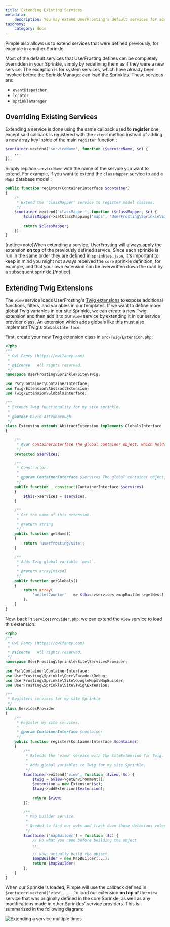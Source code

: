 ```yaml
---
title: Extending Existing Services
metadata:
    description: You may extend UserFrosting's default services for additional functionality, or define completely new services in your Sprinkles.
taxonomy:
    category: docs
---
```


Pimple also allows us to extend services that were defined previously, for example in another Sprinkle.

Most of the default services that UserFrosting defines can be completely overridden in your Sprinkle, simply by redefining them as if they were a new service. The exception is for system services, which have already been invoked before the SprinkleManager can load the Sprinkles. These services are:

- `eventDispatcher`
- `locator`
- `sprinkleManager`

## Overriding Existing Services

Extending a service is done using the same callback used to **register** one, except said callback is registered with the `extend` method instead of adding a new array key inside of the main `register` function :

```php
$container->extend('serviceName', function ($serviceName, $c) {
    ...
});
```

Simply replace `serviceName` with the name of the service you want to extend. For example, if you want to extend the `classMapper` service to add a `Maps` database model :

```php
public function register(ContainerInterface $container)
{
    /*
     * Extend the 'classMapper' service to register model classes.
     */
    $container->extend('classMapper', function ($classMapper, $c) {
        $classMapper->setClassMapping('maps', 'UserFrosting\Sprinkle\Site\Database\Models\Maps');

        return $classMapper;
    });
}
```

[notice=note]When extending a service, UserFrosting will always apply the extension **on top** of the previously defined service. Since each sprinkle is run in the same order they are defined in `sprinkles.json`, it's important to keep in mind you might not aways received the `core` sprinkle definition, for example, and that your own extension can be overwritten down the road by a subsequent sprinkle.[/notice]

<!--## Overwriting existing service class

If your service was registered using an [independent service class](/services/adding-services#in-an-independent-services-class), the process is a little bit different.-->

<!-- NOTE : Waiting for next version for this part, as it may change in the future... -->

## Extending Twig Extensions

The `view` service loads UserFrosting's [Twig extensions](/templating-with-twig/filters-and-functions) to expose additional functions, filters, and variables in our templates. If we want to define more global Twig variables in our site Sprinkle, we can create a new Twig extension and then add it to our `view` service by extending it in our service provider class. An extension which adds globals like this must also implement Twig's `GlobalsInterface`.

First, create your new Twig extension class in `src/Twig/Extension.php`:

```php
<?php
/**
 * Owl Fancy (https://owlfancy.com)
 *
 * @license   All rights reserved.
 */
namespace UserFrosting\Sprinkle\Site\Twig;

use Psr\Container\ContainerInterface;
use Twig\Extension\AbstractExtension;
use Twig\Extension\GlobalsInterface;

/**
 * Extends Twig functionality for my site sprinkle.
 *
 * @author David Attenborough
 */
class Extension extends AbstractExtension implements GlobalsInterface
{

    /**
     * @var ContainerInterface The global container object, which holds all your services.
     */
    protected $services;

    /**
     * Constructor.
     *
     * @param ContainerInterface $services The global container object, which holds all your services.
     */
    public function __construct(ContainerInterface $services)
    {
        $this->services = $services;
    }

    /**
     * Get the name of this extension.
     *
     * @return string
     */
    public function getName()
    {
        return 'userfrosting/site';
    }

    /**
     * Adds Twig global variable `nest`.
     *
     * @return array[mixed]
     */
    public function getGlobals()
    {
        return array(
            'pelletCounter'   => $this->services->mapBuilder->getNest()
        );
    }
}

```

Now, back in `ServicesProvider.php`, we can extend the `view` service to load this extension:

```php
<?php
/**
 * Owl Fancy (https://owlfancy.com)
 *
 * @license   All rights reserved.
 */
namespace UserFrosting\Sprinkle\Site\ServicesProvider;

use Psr\Container\ContainerInterface;
use UserFrosting\Sprinkle\Core\Facades\Debug;
use UserFrosting\Sprinkle\Site\GoogleMaps\MapBuilder;
use UserFrosting\Sprinkle\Site\Twig\Extension;

/**
 * Registers services for my site Sprinkle
 */
class ServicesProvider
{
    /**
     * Register my site services.
     *
     * @param ContainerInterface $container
     */
    public function register(ContainerInterface $container)
    {
        /**
         * Extends the 'view' service with the SiteExtension for Twig.
         *
         * Adds global variables to Twig for my site Sprinkle.
         */
        $container->extend('view', function ($view, $c) {
            $twig = $view->getEnvironment();
            $extension = new Extension($c);
            $twig->addExtension($extension);

            return $view;
        });

        /**
         * Map builder service.
         *
         * Needed to find our owls and track down those delicious voles.
         */
        $container['mapBuilder'] = function ($c) {
            // Do what you need before building the object
            ...

            // Now, actually build the object
            $mapBuilder = new MapBuilder(...);
            return $mapBuilder;
        };
    }
}

```

When our Sprinkle is loaded, Pimple will use the callback defined in `$container->extend('view', ...` to load our extension **on top of** the `view` service that was originally defined in the core Sprinkle, as well as any modifications made in other Sprinkles' service providers. This is summarized in the following diagram:

![Extending a service multiple times](/images/extending-services.png)
